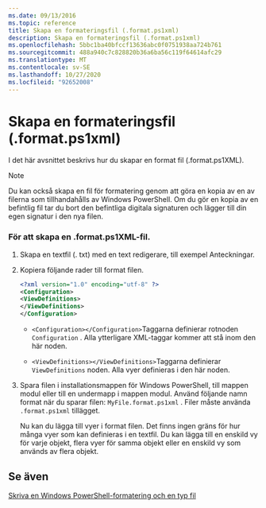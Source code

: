 ```yaml
---
ms.date: 09/13/2016
ms.topic: reference
title: Skapa en formateringsfil (.format.ps1xml)
description: Skapa en formateringsfil (.format.ps1xml)
ms.openlocfilehash: 5bbc1ba40bfccf13636abc0f0751938aa724b761
ms.sourcegitcommit: 488a940c7c828820b36a6ba56c119f64614afc29
ms.translationtype: MT
ms.contentlocale: sv-SE
ms.lasthandoff: 10/27/2020
ms.locfileid: "92652008"
---
```

# <a name="how-to-create-a-formatting-file-formatps1xml"></a>Skapa en formateringsfil (.format.ps1xml)

I det här avsnittet beskrivs hur du skapar en format fil (.format.ps1XML).

> [!NOTE]
> Du kan också skapa en fil för formatering genom att göra en kopia av en av filerna som tillhandahålls av Windows PowerShell. Om du gör en kopia av en befintlig fil tar du bort den befintliga digitala signaturen och lägger till din egen signatur i den nya filen.

### <a name="to-create-a-formatps1xml-file"></a>För att skapa en .format.ps1XML-fil.

1. Skapa en textfil (. txt) med en text redigerare, till exempel Anteckningar.

2. Kopiera följande rader till format filen.

   ```xml
   <?xml version="1.0" encoding="utf-8" ?>
   <Configuration>
   <ViewDefinitions>
   </ViewDefinitions>
   </Configuration>
   ```

   - `<Configuration></Configuration>`Taggarna definierar rotnoden `Configuration` . Alla ytterligare XML-taggar kommer att stå inom den här noden.

   - `<ViewDefinitions></ViewDefinitions>`Taggarna definierar `ViewDefinitions` noden. Alla vyer definieras i den här noden.

3. Spara filen i installationsmappen för Windows PowerShell, till mappen modul eller till en undermapp i mappen modul. Använd följande namn format när du sparar filen:  `MyFile.format.ps1xml` . Filer måste använda `.format.ps1xml` tillägget.

   Nu kan du lägga till vyer i format filen. Det finns ingen gräns för hur många vyer som kan definieras i en textfil. Du kan lägga till en enskild vy för varje objekt, flera vyer för samma objekt eller en enskild vy som används av flera objekt.

## <a name="see-also"></a>Se även

[Skriva en Windows PowerShell-formatering och en typ fil](./writing-a-powershell-formatting-file.md)
